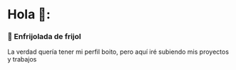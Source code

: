# Hola 🍄:

### :seedling: Enfrijolada de frijol

La verdad quería tener mi perfil boito, pero aquí iré subiendo mis proyectos y trabajos



